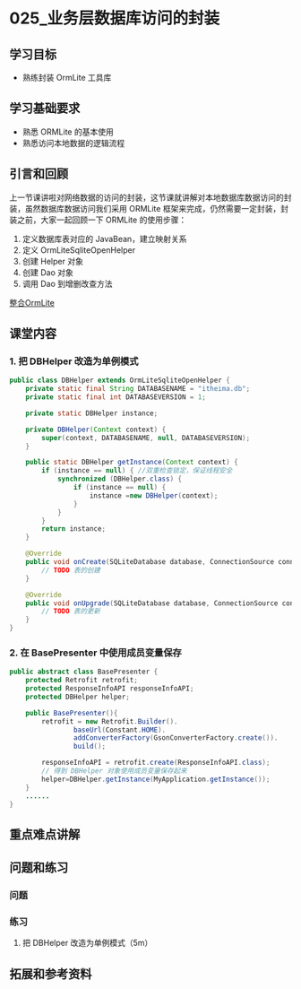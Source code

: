 # 025_业务层数据库访问的封装
## 学习目标
- 熟练封装 OrmLite 工具库

## 学习基础要求
- 熟悉 ORMLite 的基本使用
- 熟悉访问本地数据的逻辑流程

## 引言和回顾
上一节课讲啦对网络数据的访问的封装，这节课就讲解对本地数据库数据访问的封装，虽然数据库数据访问我们采用 ORMLite 框架来完成，仍然需要一定封装，封装之前，大家一起回顾一下 ORMLite 的使用步骤：

1. 定义数据库表对应的 JavaBean，建立映射关系
2. 定义 OrmLiteSqliteOpenHelper
3. 创建 Helper 对象
4. 创建 Dao 对象
5. 调用 Dao 到增删改查方法

[整合OrmLite](day01/010_整合OrmLite_创建表.html)

## 课堂内容
### 1. 把 DBHelper 改造为单例模式

```java
public class DBHelper extends OrmLiteSqliteOpenHelper {
    private static final String DATABASENAME = "itheima.db";
    private static final int DATABASEVERSION = 1;

    private static DBHelper instance;

    private DBHelper(Context context) {
        super(context, DATABASENAME, null, DATABASEVERSION);
    }

    public static DBHelper getInstance(Context context) {
        if (instance == null) { //双重检查锁定，保证线程安全
            synchronized (DBHelper.class) { 
                if (instance == null) {
                    instance =new DBHelper(context);
                }
            }
        }
        return instance;
    }

    @Override
    public void onCreate(SQLiteDatabase database, ConnectionSource connectionSource) {
        // TODO 表的创建
    }

    @Override
    public void onUpgrade(SQLiteDatabase database, ConnectionSource connectionSource, int oldVersion, int newVersion) {
        // TODO 表的更新
    }
}
```

### 2. 在 BasePresenter 中使用成员变量保存
```java
public abstract class BasePresenter {
    protected Retrofit retrofit;
    protected ResponseInfoAPI responseInfoAPI;
    protected DBHelper helper;

    public BasePresenter(){
        retrofit = new Retrofit.Builder().
                baseUrl(Constant.HOME).
                addConverterFactory(GsonConverterFactory.create()).
                build();

        responseInfoAPI = retrofit.create(ResponseInfoAPI.class);
        // 得到 DBHelper 对象使用成员变量保存起来
        helper=DBHelper.getInstance(MyApplication.getInstance());
    }
    ......
}
```

## 重点难点讲解

## 问题和练习
### 问题

### 练习
1. 把 DBHelper 改造为单例模式（5m）

## 拓展和参考资料
